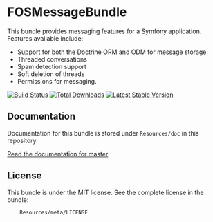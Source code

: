 FOSMessageBundle
================

This bundle provides messaging features for a Symfony application. Features available include:

- Support for both the Doctrine ORM and ODM for message storage
- Threaded conversations
- Spam detection support
- Soft deletion of threads
- Permissions for messaging.

[![Build Status](https://travis-ci.org/FriendsOfSymfony/FOSMessageBundle.png?branch=master)](https://travis-ci.org/FriendsOfSymfony/FOSMessageBundle) [![Total Downloads](https://poser.pugx.org/FriendsOfSymfony/message-bundle/downloads.png)](https://packagist.org/packages/FriendsOfSymfony/message-bundle) [![Latest Stable Version](https://poser.pugx.org/FriendsOfSymfony/message-bundle/v/stable.png)](https://packagist.org/packages/FriendsOfSymfony/message-bundle)

Documentation
-------------

Documentation for this bundle is stored under `Resources/doc` in this repository.

[Read the documentation for master][]

License
-------

This bundle is under the MIT license. See the complete license in the bundle:

```
    Resources/meta/LICENSE
```

[Read the documentation for master]: https://github.com/FriendsOfSymfony/FOSMessageBundle/blob/master/Resources/doc/00-index.md
